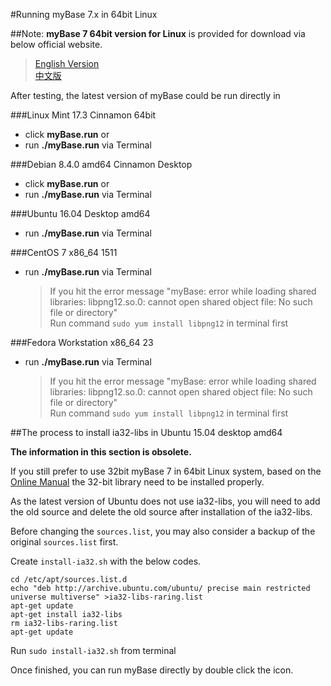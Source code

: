 #Running myBase 7.x in 64bit Linux

##Note:
**myBase 7 64bit version for Linux** is provided for download via below official website.  

> [English Version](http://www.wjjsoft.com/download.html)  
> [中文版](http://www.wjjsoft.com/mybase_cn.html#download)  

After testing, the latest version of myBase could be run directly in  

###Linux Mint 17.3 Cinnamon 64bit
* click **myBase.run** or
* run **./myBase.run** via Terminal

###Debian 8.4.0 amd64 Cinnamon Desktop
* click **myBase.run** or
* run **./myBase.run** via Terminal

###Ubuntu 16.04 Desktop amd64
* run **./myBase.run** via Terminal

###CentOS 7 x86_64 1511
* run **./myBase.run** via Terminal  

  > If you hit the error message "myBase: error while loading shared libraries: libpng12.so.0: cannot open shared object file: No such file or directory"  
  > Run command `sudo yum install libpng12` in terminal first   
	
###Fedora Workstation x86_64 23
* run **./myBase.run** via Terminal  

  > If you hit the error message "myBase: error while loading shared libraries: libpng12.so.0: cannot open shared object file: No such file or directory"  
  > Run command `sudo yum install libpng12` in terminal first   

##The process to install ia32-libs in Ubuntu 15.04 desktop amd64

**The information in this section is obsolete.** 

If you still prefer to use 32bit myBase 7 in 64bit Linux system, based on the [Online Manual](http://www.wjjsoft.com/mybase_v7_docs.html#H3_3665) the 32-bit library need to be installed properly.

As the latest version of Ubuntu does not use ia32-libs, you will need to add the old source and delete the old source after installation of the ia32-libs.   

Before changing the `sources.list`, you may also consider a backup of the original `sources.list` first.

Create `install-ia32.sh` with the below codes.

	cd /etc/apt/sources.list.d
	echo "deb http://archive.ubuntu.com/ubuntu/ precise main restricted universe multiverse" >ia32-libs-raring.list
	apt-get update
	apt-get install ia32-libs
	rm ia32-libs-raring.list
	apt-get update

Run `sudo install-ia32.sh` from terminal

Once finished, you can run myBase directly by double click the icon.